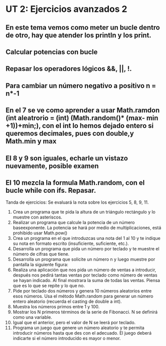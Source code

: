 # UT 2: Ejercicios avanzados 2
## En este tema vemos como meter un bucle dentro de otro, hay que atender los println y los print.
## Calcular potencias con bucle
## Repasar los operadores lógicos &&, ||, !.
## Para cambiar un número negativo a positivo n = n*-1
## En el 7 se ve como aprender a usar Math.ramdon (int aleatrorio = (int) (Math.random()* (max- min +1))+min;), con el int lo hemos dejado entero si queremos decimales, pues con double,y Math.min y max
##  El 8 y 9 son iguales, echarle un vistazo nuevamente, posible examen
## El 10 mezcla la formula Math.random, con el bucle while con ifs. Repasar.

Tanda de ejercicios: Se evaluará la nota sobre los ejercicios 5, 8, 9, 11.

1. Crea un programa que te pida la altura de un triángulo rectángulo y lo muestre con asteriscos. 
2. Realizar un programa que calcule la potencia de un número baseexponente. La potencia se hará por medio de multiplicaciones, está prohibido usar Math.pow()
3. Crea un programa en el que introduzcas una nota del 1 al 10 y te indique su nota en formato escrito (insuficiente, suficiente, etc.).
4. Desarrolla un programa que pida un número por teclado y te muestre el número de cifras que tiene.
5. Desarrolla un programa que solicite un número n y luego muestre por pantalla la siguiente figura:
6. Realiza una aplicación que nos pida un número de ventas a introducir, después nos pedirá tantas ventas por teclado como número de ventas se hayan indicado. Al final mostrara la suma de todas las ventas. Piensa que es lo que se repite y lo que no.
7. Pide por teclado dos números y genera 10 números aleatorios entre esos números. Usa el método Math.random para generar un número entero aleatorio (recuerda el casting de double a int).
8. Muestra los números primos entre 1 y 100.
9. Mostrar los N primeros términos de la serie de Fibonacci. N se definirá como una variable. 
10. Igual que el anterior, pero el valor de N se leerá por teclado.
11. Programa un juego que genere un número aleatorio y te permita introducir números hasta que des con el adecuado. El juego deberá indicarte si el número introducido es mayor o menor.